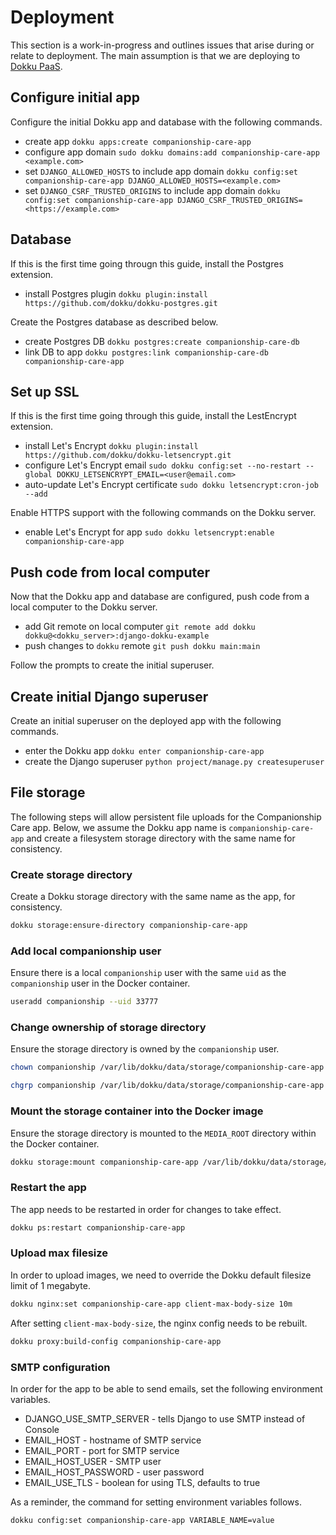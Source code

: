 # Deployment

This section is a work-in-progress and outlines issues that arise during or relate to deployment. The main assumption is that we are deploying to [Dokku PaaS](https://dokku.com).

## Configure initial app

Configure the initial Dokku app and database with the following commands.

- create app `dokku apps:create companionship-care-app`
- configure app domain `sudo dokku domains:add companionship-care-app <example.com>`
- set `DJANGO_ALLOWED_HOSTS` to include app domain `dokku config:set companionship-care-app DJANGO_ALLOWED_HOSTS=<example.com>`
- set `DJANGO_CSRF_TRUSTED_ORIGINS` to include app domain `dokku config:set companionship-care-app DJANGO_CSRF_TRUSTED_ORIGINS=<https://example.com>`

## Database

If this is the first time going througn this guide, install the Postgres extension.

- install Postgres plugin `dokku plugin:install https://github.com/dokku/dokku-postgres.git`

Create the Postgres database as described below.

- create Postgres DB `dokku postgres:create companionship-care-db`
- link DB to app `dokku postgres:link companionship-care-db companionship-care-app`

## Set up SSL

If this is the first time going through this guide, install the LestEncrypt extension.

- install Let's Encrypt `dokku plugin:install https://github.com/dokku/dokku-letsencrypt.git`
- configure Let's Encrypt email `sudo dokku config:set --no-restart --global DOKKU_LETSENCRYPT_EMAIL=<user@email.com>`
- auto-update Let's Encrypt certificate `sudo dokku letsencrypt:cron-job --add`

Enable HTTPS support with the following commands on the Dokku server.

- enable Let's Encrypt for app `sudo dokku letsencrypt:enable companionship-care-app`

## Push code from local computer

Now that the Dokku app and database are configured, push code from a local computer to the Dokku server.

- add Git remote on local computer `git remote add dokku dokku@<dokku_server>:django-dokku-example`
- push changes to `dokku` remote `git push dokku main:main`

Follow the prompts to create the initial superuser.

## Create initial Django superuser

Create an initial superuser on the deployed app with the following commands.

- enter the Dokku app `dokku enter companionship-care-app`
- create the Django superuser `python project/manage.py createsuperuser`

## File storage

The following steps will allow persistent file uploads for the Companionship Care app. Below, we assume the Dokku app name is `companionship-care-app` and create a filesystem storage directory with the same name for consistency.

### Create storage directory

Create a Dokku storage directory with the same name as the app, for consistency.

```sh
dokku storage:ensure-directory companionship-care-app
```

### Add local companionship user

Ensure there is a local `companionship` user with the same `uid` as the `companionship` user in the Docker container.

```sh
useradd companionship --uid 33777
```

### Change ownership of storage directory

Ensure the storage directory is owned by the `companionship` user.

```sh
chown companionship /var/lib/dokku/data/storage/companionship-care-app
```

```sh
chgrp companionship /var/lib/dokku/data/storage/companionship-care-app
```

### Mount the storage container into the Docker image

Ensure the storage directory is mounted to the `MEDIA_ROOT` directory within the Docker container.

```sh
dokku storage:mount companionship-care-app /var/lib/dokku/data/storage/companionship-care-app:/app/project/media
```

### Restart the app

The app needs to be restarted in order for changes to take effect.

```sh
dokku ps:restart companionship-care-app
```

### Upload max filesize

In order to upload images, we need to override the Dokku default filesize limit of 1 megabyte.

```sh
dokku nginx:set companionship-care-app client-max-body-size 10m
```

After setting `client-max-body-size`, the nginx config needs to be rebuilt.

```sh
dokku proxy:build-config companionship-care-app
```

### SMTP configuration

In order for the app to be able to send emails, set the following environment variables.

- DJANGO_USE_SMTP_SERVER - tells Django to use SMTP instead of Console
- EMAIL_HOST - hostname of SMTP service
- EMAIL_PORT - port for SMTP service
- EMAIL_HOST_USER - SMTP user
- EMAIL_HOST_PASSWORD - user password
- EMAIL_USE_TLS - boolean for using TLS, defaults to true

As a reminder, the command for setting environment variables follows.

```sh
dokku config:set companionship-care-app VARIABLE_NAME=value
```
